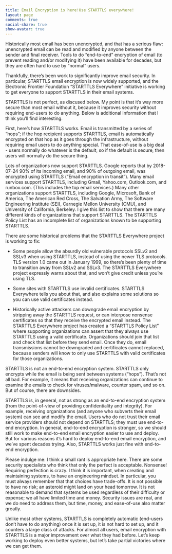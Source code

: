 ```yaml
---
title: Email Encryption is here!Use STARTTLS everywhere!
layout: page
comments: true
social-share: true
show-avatar: true
---
```


Historically most email has been unencrypted, and that has a serious flaw: unencrypted email can be read and modified by anyone between the sender and final receiver. Tools to do “end-to-end” encryption of email (to prevent reading and/or modifying it) have been available for decades, but they are often hard to use by “normal” users.

Thankfully, there’s been work to significantly improve email security. In particular, STARTTLS email encryption is now widely supported, and the Electronic Frontier Foundation “STARTTLS Everywhere” initiative is working to get everyone to support STARTTLS in their email systems. 

STARTTLS is not perfect, as discused below. My point is that it’s way more secure than most email without it, because it improves security without requiring end-users to do anything. Below is additional information that I think you’ll find interesting.

First, here’s how STARTTLS works. Email is transmitted by a series of “hops”; if the hop recipient supports STARTTLS, email is automatically encrypted on that hop as it goes through the infrastructure, without requiring email users to do anything special. That ease-of-use is a big deal - users normally do whatever is the default, so if the default is secure, then users will normally do the secure thing.

Lots of organizations now support STARTTLS. Google reports that by 2018-07-24 90% of its incoming email, and 90% of outgoing email, was encrypted using STARTTLS (“Email encryption in transit”). Many email services support STARTTLS, including Gmail, Yahoo.com, Outlook.com, and runbox.com. (This includes the top email services.) Many other organizations support STARTTLS, including Google, Microsoft, Bank of America, The American Red Cross, The Salvation Army, The Software Engineering Institute (SEI), Carnegie Mellon University (CMU), and University of California, Berkeley. I give this list to show that there are many different kinds of organizations that support STARTTLS. The STARTTLS Policy List has an incomplete list of organizations known to be supporting STARTTLS.

There are some historical problems that the STARTTLS Everywhere project is working to fix:

* Some people allow the absurdly old vulnerable protocols SSLv2 and SSLv3 when using STARTTLS, instead of using the newer TLS protocols. TLS version 1.0 came out in January 1999, so there’s been plenty of time to transition away from SSLv2 and SSLv3. The STARTTLS Everywhere project expressly warns about that, and won’t give credit unless you’re using TLS.

* Some sites with STARTTLS use invalid certificates. STARTTLS Everywhere tells you about that, and also explains some solutions so you can use valid certificates instead.

* Historically active attackers can downgrade email encryption by stripping away the STARTTLS request, or can interpose nonsense certificates so that they receive the encrypted email instead. The STARTTLS Everywhere project has created a “STARTTLS Policy List” where supporting organizations can assert that they always use STARTTLS using a valid certificate. Organizations should join that list and check that list before they send email. Once they do, email transmissions cannot be downgraded and certificates cannot replaced, because senders will know to only use STARTTLS with valid certificates for those organizations.

STARTTLS is not an end-to-end encryption system. STARTTLS only encrypts while the email is being sent between systems (“hops”). That’s not all bad. For example, it means that receiving organizations can continue to examine the emails to check for viruses/malware, counter spam, and so on. But of course, there are downsides.

STARTTLS is, in general, not as strong as an end-to-end encryption system (from the point-of-view of providing confidentiality and integrity). For example, receiving organizations (and anyone who subverts their email system) can see and modify the email. Users who do not trust their email service providers should not depend on STARTTLS; they must use end-to-end encryption. In general, end-to-end encryption is stronger, so we should still work to make end-to-end email encryption easier to use and deploy. But for various reasons it’s hard to deploy end-to-end email encryption, and we’ve spent decades trying. Also, STARTTLS works just fine with end-to-end encryption.

Please indulge me: I think a small rant is appropriate here. There are some security specialists who think that only the perfect is acceptable. Nonsense! Requiring perfection is crazy. I think it is important, when creating and maintaining systems, to have an engineering mindset. In particular, you must always remember that that choices have trade-offs. It is not possible to have no risk; an asteroid might land on your head tomorrow. It is not reasonable to demand that systems be used regardless of their difficulty or expense; we all have limited time and money. Security issues are real, and we do need to address them, but time, money, and ease-of-use also matter greatly.

Unlike most other systems, STARTTLS is completely automatic (end-users don’t have to do anything) once it is set up, it is not hard to set up, and it counters a large class of attacks. For almost all users, email encryption with STARTTLS is a major improvement over what they had before. Let’s keep working to deploy even better systems, but let’s take partial victories where we can get them.